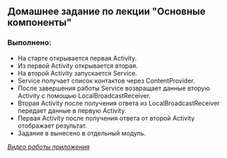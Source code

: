 ## Домашнее задание по лекции "Основные компоненты"

### Выполнено:
- На старте открывается первая Activity.
- Из первой Activity открывается вторая.
- На второй Activity запускается Service.
- Service получает список контактов через ContentProvider.
- После завершения работы Service возвращает данные вторую Activity с помощью LocalBroadcastReceiver.
- Вторая Activity после получения ответа из LocalBroadcastReceiver передает данные в первую Activity.
- Первая Activity после получения ответа от второй Activity отображает результат.
- Задание в вынесено в отдельный модуль.

[*Видео работы приложения*](https://gitlab.com/mi9moq/tfs_spring_2024/-/blob/homework_1/homework_1/src/main/res/video/homework1.webm?ref_type=heads)